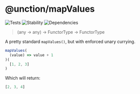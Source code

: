 # @unction/mapValues


![Tests][BADGE_TRAVIS]
![Stability][BADGE_STABILITY]
![Dependencies][BADGE_DEPENDENCY]

> (any -> any) -> FunctorType -> FunctorType

A pretty standard `mapValues()`, but with enforced unary currying.

``` javascript
mapValues(
  (value) => value + 1
)(
  [1, 2, 3]
)
```

Which will return:

``` javascript
[2, 3, 4]
```

[BADGE_TRAVIS]: https://img.shields.io/travis/unctionjs/mapValues.svg?maxAge=2592000&style=flat-square

[BADGE_STABILITY]: https://img.shields.io/badge/stability-strong-green.svg?maxAge=2592000&style=flat-square
[BADGE_DEPENDENCY]: https://img.shields.io/david/unctionjs/mapValues.svg?maxAge=2592000&style=flat-square
